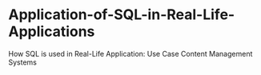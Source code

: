 # Application-of-SQL-in-Real-Life-Applications
How SQL is used in Real-Life Application: Use Case Content Management Systems
